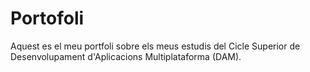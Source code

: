 # Portofoli


Aquest es el meu portfoli sobre els meus estudis del Cicle Superior de Desenvolupament d'Aplicacions Multiplataforma (DAM).

